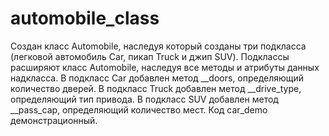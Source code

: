 # automobile_class
Создан класс Automobile, наследуя который созданы три подкласса (легковой автомобиль Car, пикап Truck и джип SUV).
Подклассы расширяют класс Automobile, наследуя все методы и атрибуты данных надкласса.
В подкласс Car добавлен метод __doors, определяющий количество дверей.
В подкласс Truck добавлен метод __drive_type, определяющий тип привода.
В подкласс SUV добавлен метод __pass_cap, определяющий количество мест.
Код car_demo демонстрационный.